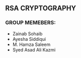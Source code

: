 ## RSA CRYPTOGRAPHY
### GROUP MEMEBERS:
- Zainab Sohaib
- Ayesha Siddiqui
- M. Hamza Saleem
- Syed Asad Ali Kazmi
